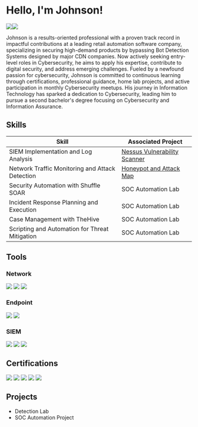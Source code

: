 # Hello, I'm Johnson!
<a href="https://www.linkedin.com/in/johnsonphang/"><img src="https://img.shields.io/badge/-LinkedIn-0072b1?&style=for-the-badge&logo=linkedin&logoColor=white" /></a><a href="https://www.johnsonphang.com"><img src="https://img.shields.io/badge/-Johnson's%20Portfolio-yellow?&style=for-the-badge&logo=worldwideweb&logoColor=white" /></a>


Johnson is a results-oriented professional with a proven track record in impactful contributions at a leading retail automation software company, specializing in securing high-demand products by bypassing Bot Detection Systems designed by major CDN companies. Now actively seeking entry-level roles in Cybersecurity, he aims to apply his expertise, contribute to digital security, and address emerging challenges. Fueled by a newfound passion for cybersecurity, Johnson is committed to continuous learning through certifications, professional guidance, home lab projects, and active participation in monthly Cybersecurity meetups. His journey in Information Technology has sparked a dedication to Cybersecurity, leading him to pursue a second bachelor's degree focusing on Cybersecurity and Information Assurance.



## Skills

| Skill                                         | Associated Project         |
|-----------------------------------------------|----------------------------|
| SIEM Implementation and Log Analysis          | <a href="https://github.com/CySAJohnseun/Nessus-Vulnerability-Scanner">Nessus Vulnerability Scanner</a>|
| Network Traffic Monitoring and Attack Detection | <a href="https://github.com/CySAJohnseun/T-Pot-Honeypot-and-Attack-Map">Honeypot and Attack Map</a>|
| Security Automation with Shuffle SOAR         | SOC Automation Lab|
| Incident Response Planning and Execution      | SOC Automation Lab|
| Case Management with TheHive                  | SOC Automation Lab|
| Scripting and Automation for Threat Mitigation | SOC Automation Lab|

## Tools

### Network
<div>
    <img src="https://img.shields.io/badge/-Wireshark-1679A7?&style=for-the-badge&logo=Wireshark&logoColor=white" />
    <img src="https://img.shields.io/badge/-Suricata-EF3B2D?&style=for-the-badge&logo=Suricata&logoColor=white" />
    <img src="https://img.shields.io/badge/-Zeek-777BB4?&style=for-the-badge&logo=Zeek&logoColor=white" />
</div>

### Endpoint
<div>
    <img src="https://img.shields.io/badge/-Microsoft_Defender_for_Endpoint-00A4EF?&style=for-the-badge&logo=Microsoft&logoColor=white" />
    <img src="https://img.shields.io/badge/-Velociraptor-4B275F?&style=for-the-badge&logo=Velociraptor&logoColor=white" />
</div>

### SIEM
<div>
    <img src="https://img.shields.io/badge/-Microsoft_Sentinel-0078D4?&style=for-the-badge&logo=Microsoft&logoColor=white" />
    <img src="https://img.shields.io/badge/-Splunk-000000?&style=for-the-badge&logo=Splunk&logoColor=white" />
    <img src="https://img.shields.io/badge/-Elastic-005571?&style=for-the-badge&logo=Elastic&logoColor=white" />
</div>

## Certifications

<div>
<img src="https://img.shields.io/badge/-CASP-007ACC?&style=for-the-badge&logo=CompTIA&logoColor=white" />
<img src="https://img.shields.io/badge/-CySA%2B-FFA500?&style=for-the-badge&logo=CompTIA&logoColor=white" />
<img src="https://img.shields.io/badge/-Security%2B-FF0000?&style=for-the-badge&logo=CompTIA&logoColor=white" />
<img src="https://img.shields.io/badge/-A%2B-4D4D4D?&style=for-the-badge&logo=CompTIA&logoColor=white" />
<img src="https://img.shields.io/badge/-Network%2B%20(Est.%20Completion%2005%2F2024)-007ACC?&style=for-the-badge&logo=CompTIA&logoColor=white" />

</div>

## Projects
- Detection Lab
- SOC Automation Project

